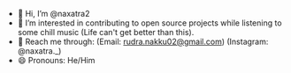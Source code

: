 - 👋 Hi, I’m @naxatra2
- 👀 I’m interested in contributing to open source projects while listening to some chill music (Life can't get better than this). 
- 💞️ Reach me through: (Email: rudra.nakku02@gmail.com)  (Instagram: @naxatra._)
- 😄 Pronouns: He/Him

<!---
naxatra2/naxatra2 is a ✨ special ✨ repository because its `README.md` (this file) appears on your GitHub profile.
You can click the Preview link to take a look at your changes.
--->
